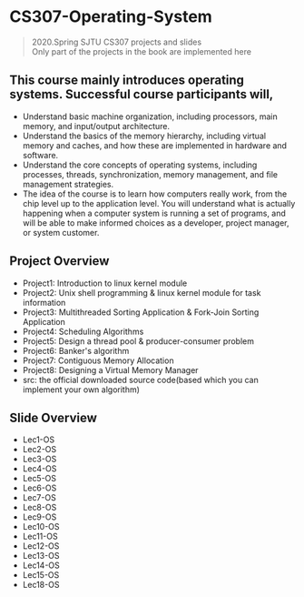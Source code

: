 # CS307-Operating-System
> 2020.Spring SJTU CS307 projects and slides  
> Only part of the projects in the book are implemented here

## This course mainly introduces operating systems. Successful course participants will,  
* Understand basic machine organization, including processors, main memory, and input/output architecture.  
* Understand the basics of the memory hierarchy, including virtual memory and caches, and how these are implemented in hardware and software.  
* Understand the core concepts of operating systems, including processes, threads, synchronization, memory management, and file management strategies.  
* The idea of the course is to learn how computers really work, from the chip level up to the application level. You will understand what is actually happening when a computer system is running a set of programs, and will be able to make informed choices as a developer, project manager, or system customer.

## Project Overview
* Project1: Introduction to linux kernel module
* Project2: Unix shell programming & linux kernel module for task information
* Project3: Multithreaded Sorting Application & Fork-Join Sorting Application 
* Project4: Scheduling Algorithms 
* Project5: Design a thread pool & producer-consumer problem
* Project6: Banker's algorithm 
* Project7: Contiguous Memory Allocation
* Project8: Designing a Virtual Memory Manager
* src: the official downloaded source code(based which you can implement your own algorithm)

## Slide Overview
* Lec1-OS
* Lec2-OS
* Lec3-OS
* Lec4-OS
* Lec5-OS
* Lec6-OS
* Lec7-OS
* Lec8-OS
* Lec9-OS
* Lec10-OS
* Lec11-OS
* Lec12-OS
* Lec13-OS
* Lec14-OS
* Lec15-OS
* Lec18-OS

